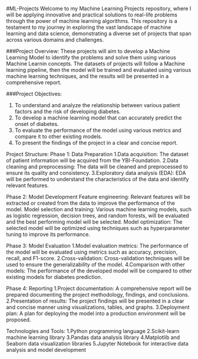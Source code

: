 #ML-Projects
Welcome to my Machine Learning Projects repository, where I will be applying innovative and practical solutions to real-life problems through the power of machine learning algorithms. This repository is a testament to my journey in exploring the vast landscape of machine learning and data science, demonstrating a diverse set of projects that span across various domains and challenges.

###Project Overview:
These projects will aim to develop a Machine Learning Model to identify the problems and solve them using various Machine Learnin concepts. The datasets of projects will follow a Machine learning pipeline, then the model will be trained and evaluated using various machine learning techniques, and the results will be presented in a comprehensive report.

###Project Objectives:
1. To understand and analyze the relationship between various patient factors and the risk of developing diabetes.
2. To develop a machine learning model that can accurately predict the onset of diabetes.
3. To evaluate the performance of the model using various metrics and compare it to other existing models.
4. To present the findings of the project in a clear and concise report.

Project Structure:
Phase 1: Data Preparation
1.Data acquisition: The dataset of patient information will be acquired from the YBI-Foundation.
2.Data cleaning and preprocessing: The data will be cleaned and preprocessed to ensure its quality and consistency.
3.Exploratory data analysis (EDA): EDA will be performed to understand the characteristics of the data and identify relevant features.

Phase 2: Model Development
Feature engineering: Relevant features will be extracted or created from the data to improve the performance of the model.
Model selection and training: Various machine learning models, such as logistic regression, decision trees, and random forests, will be evaluated and the best performing model will be selected.
Model optimization: The selected model will be optimized using techniques such as hyperparameter tuning to improve its performance.

Phase 3: Model Evaluation
1.Model evaluation metrics: The performance of the model will be evaluated using metrics such as accuracy, precision, recall, and F1-score.
2.Cross-validation: Cross-validation techniques will be used to ensure the generalizability of the model.
4.Comparison with other models: The performance of the developed model will be compared to other existing models for diabetes prediction.

Phase 4: Reporting
1.Project documentation: A comprehensive report will be prepared documenting the project methodology, findings, and conclusions.
2.Presentation of results: The project findings will be presented in a clear and concise manner using visualizations, tables, and graphs.
3.Deployment plan: A plan for deploying the model into a production environment will be proposed.

Technologies and Tools:
1.Python programming language
2.Scikit-learn machine learning library
3.Pandas data analysis library
4.Matplotlib and Seaborn data visualization libraries
5.Jupyter Notebook for interactive data analysis and model development
